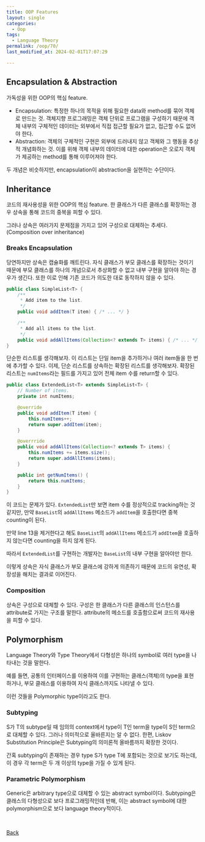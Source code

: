 ```yaml
---
title: OOP Features
layout: single
categories:
  - Oop
tags:
  - Language Theory
permalink: /oop/70/
last_modified_at: 2024-02-01T17:07:29

---
```


## Encapsulation & Abstraction

가독성을 위한 OOP의 핵심 feature.

- Encapsulation: 특정한 하나의 목적을 위해 필요한 data와 method를 묶어 객체로 만드는 것.
객체지향 프로그래밍은 객체 단위로 프로그램을 구성하기 때문에 객체 내부의 구체적인 데이터는 외부에서 직접 접근할 필요가 없고, 접근할 수도 없어야 한다.
- Abstraction: 객체의 구체적인 구현은 외부에 드러내지 않고 객체와 그 행동을 추상적 개념화하는 것.
이를 위해 객체 내부의 데이터에 대한 operation은 오로지 객체가 제공하는 method를 통해 이루어져야 한다.

두 개념은 비슷하지만, encapsulation이 abstraction을 실현하는 수단이다.

## Inheritance

코드의 재사용성을 위한 OOP의 핵심 feature.
한 클래스가 다른 클래스를 확장하는 경우 상속을 통해 코드의 중복을 피할 수 있다.

그러나 상속은 여러가지 문제점을 가지고 있어 구성으로 대체하는 추세다.
(Composition over inheritance)

### Breaks Encapsulation

당연하지만 상속은 캡슐화를 깨트린다. 자식 클래스가 부모 클래스를 확장하는 것이기 때문에 부모 클래스를 하나의 개념으로서 추상화할 수 없고 내부 구현을 알아야 하는 경우가 생긴다.
또한 이로 인해 기존 코드가 의도한 대로 동작하지 않을 수 있다.

```java
public class SimpleList<T> {
    /**
     * Add item to the list.
     */
    public void addItem(T item) { /* ... */ }

    /**
     * Add all items to the list.
     */
    public void addAllItems(Collection<? extends T> items) { /* ... */ }
}
```

단순한 리스트를 생각해보자. 이 리스트는 단일 item을 추가하거나 여러 item들을 한 번에 추가할 수 있다.
이제, 단순 리스트를 상속하는 확장된 리스트를 생각해보자.
확장된 리스트는 `numItems`라는 필드를 가지고 있어 전체 item 수를 return할 수 있다.

```java
public class ExtendedList<T> extends SimpleList<T> {
    // Number of items.
    private int numItems;

    @override
    public void addItem(T item) {
        this.numItems++;
        return super.addItem(item);
    }

    @overrride
    public void addAllItems(Collection<? extends T> items) {
        this.numItems += items.size();
        return super.addAllItems(items);
    }

    public int getNumItems() {
        return this.numItems;
    }
}
```

이 코드는 문제가 있다. `ExtendedList`만 보면 item 수를 정상적으로 tracking하는 것 같지만,
만약 `BaseList`의 `addAllItems` 메소드가 `addItem`을 호출한다면 중복 counting이 된다.

만약 line 13을 제거한다고 해도 `BaseList`의 `addAllItems` 메소드가 `addItem`을 호출하지 않는다면 counting을 하지 않게 된다.

따라서 `ExtendedList`를 구현하는 개발자는 `BaseList`의 내부 구현을 알아야만 한다.

이렇게 상속은 자식 클래스가 부모 클래스에 강하게 의존하기 때문에 코드의 유연성, 확장성을 해치는 결과로 이어진다.

### Composition

상속은 구성으로 대체할 수 있다.
구성은 한 클래스가 다른 클래스의 인스턴스를 attribute로 가지는 구조를 말한다.
attribute의 메소드를 호출함으로써 코드의 재사용을 피할 수 있다.

## Polymorphism

Language Theory와 Type Theory에서 다형성은 하나의 symbol로 여러 type을 나타내는 것을 말한다.

예를 들면, 공통의 인터페이스를 이용하여 이를 구현하는 클래스(객체)의 type을 표현하거나,
부모 클래스를 이용하여 자식 클래스까지도 나타낼 수 있다.

이런 것들을 Polymorphic type이라고도 한다.

### Subtyping

S가 T의 subtype일 때 임의의 context에서 type이 T인 term을 type이 S인 term으로 대체할 수 있다.
그러나 의미적으로 올바른지는 알 수 없다.
한편, Liskov Substitution Principle은 Subtyping의 의미론적 올바름까지 확장한 것이다.

간혹 subtyping이 존재하는 경우 type S가 type T에 포함되는 것으로 보기도 하는데,
이 경우 각 term은 두 개 이상의 type을 가질 수 있게 된다.

### Parametric Polymorphism

Generic은 arbitrary type으로 대체할 수 있는 abstract symbol이다.
Subtyping은 클래스의 다형성으로 보다 프로그래밍적인데 반해,
이는 abstract symbol에 대한 polymorphism으로 보다 language theory적이다.

<br>

[Back](/oop/)